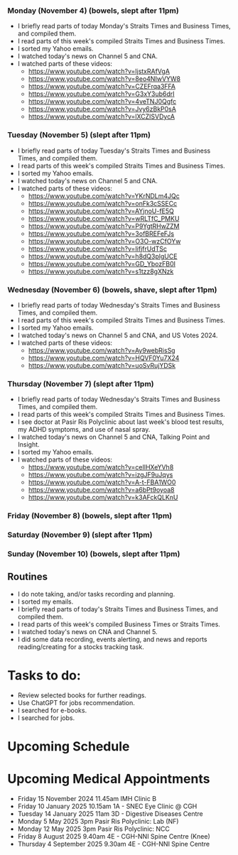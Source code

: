 ### Monday (November 4) (bowels, slept after 11pm)
- I briefly read parts of today Monday's Straits Times and Business Times, and compiled them.
- I read parts of this week's compiled Straits Times and Business Times.
- I sorted my Yahoo emails.
- I watched today's news on Channel 5 and CNA.
- I watched parts of these videos:
    - https://www.youtube.com/watch?v=ljstxRAfVgA
    - https://www.youtube.com/watch?v=8eo4NIwVYW8
    - https://www.youtube.com/watch?v=CZEFrqa3FFA
    - https://www.youtube.com/watch?v=G3xY3ub6drI
    - https://www.youtube.com/watch?v=4veTNJ0Qgfc
    - https://www.youtube.com/watch?v=Jvy6zBkP0sA
    - https://www.youtube.com/watch?v=lXCZISVDycA

### Tuesday (November 5) (slept after 11pm)
- I briefly read parts of today Tuesday's Straits Times and Business Times, and compiled them.
- I read parts of this week's compiled Straits Times and Business Times.
- I sorted my Yahoo emails.
- I watched today's news on Channel 5 and CNA.
- I watched parts of these videos:
    - https://www.youtube.com/watch?v=YKrNDLm4JQc
    - https://www.youtube.com/watch?v=onFk3cSSECc
    - https://www.youtube.com/watch?v=AYjnoU-fE5Q
    - https://www.youtube.com/watch?v=wRLTfC_PMKU
    - https://www.youtube.com/watch?v=P9YgtRHwZZM
    - https://www.youtube.com/watch?v=3ofBREFeFJs
    - https://www.youtube.com/watch?v=O3O-wzCfOYw
    - https://www.youtube.com/watch?v=IifjfrUdTSc
    - https://www.youtube.com/watch?v=h8dQ3plgUCE
    - https://www.youtube.com/watch?v=GD_YbozFB0I
    - https://www.youtube.com/watch?v=s1tzz8gXNzk

### Wednesday (November 6) (bowels, shave, slept after 11pm)
- I briefly read parts of today Wednesday's Straits Times and Business Times, and compiled them.
- I read parts of this week's compiled Straits Times and Business Times.
- I sorted my Yahoo emails.
- I watched today's news on Channel 5 and CNA, and US Votes 2024.
- I watched parts of these videos:
    - https://www.youtube.com/watch?v=Ay9webRisSg
    - https://www.youtube.com/watch?v=HQVF0Yu7X24
    - https://www.youtube.com/watch?v=uoSvRujYDSk

### Thursday (November 7) (slept after 11pm)
- I briefly read parts of today Wednesday's Straits Times and Business Times, and compiled them.
- I read parts of this week's compiled Straits Times and Business Times.
- I see doctor at Pasir Ris Polyclinic about last week's blood test results, my ADHD symptoms, and use of nasal spray.
- I watched today's news on Channel 5 and CNA, Talking Point and Insight.
- I sorted my Yahoo emails.
- I watched parts of these videos:
    - https://www.youtube.com/watch?v=ceIlHXeYVh8
    - https://www.youtube.com/watch?v=izgJF9uJqys
    - https://www.youtube.com/watch?v=A-t-FBA1WO0
    - https://www.youtube.com/watch?v=a6bPt9oyoa8
    - https://www.youtube.com/watch?v=k3AFckQLKnU

### Friday (November 8) (bowels, slept after 11pm)


### Saturday (November 9) (slept after 11pm)


### Sunday (November 10) (bowels, slept after 11pm)





## Routines
- I do note taking, and/or tasks recording and planning.
- I sorted my emails.
- I briefly read parts of today's Straits Times and Business Times, and compiled them.
- I read parts of this week's compiled Business Times or Straits Times.
- I watched today's news on CNA and Channel 5.
- I did some data recording, events alerting, and news and reports reading/creating for a stocks tracking task.

# Tasks to do:
- Review selected books for further readings.
- Use ChatGPT for jobs recommendation.
- I searched for e-books.
- I searched for jobs.

# Upcoming Schedule

# Upcoming Medical Appointments
- Friday 15 November 2024 11.45am IMH Clinic B
- Friday 10 January 2025 10.15am 1A - SNEC Eye Clinic @ CGH
- Tuesday 14 January 2025 11am 3D - Digestive Diseases Centre
- Monday 5 May 2025 3pm Pasir Ris Polyclinic: Lab (NF)
- Monday 12 May 2025 3pm Pasir Ris Polyclinic: NCC
- Friday 8 August 2025 9.40am 4E - CGH-NNI Spine Centre (Knee)
- Thursday 4 September 2025 9.30am 4E - CGH-NNI Spine Centre
